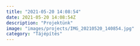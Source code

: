 ```yaml
---
title: "2021-05-20 14:08:54"
date: 2021-05-20 14:08:54Z
description: "Projektünk"
image: "images/projects/IMG_20210520_140854.jpg"
category: "Tájépítés"
---
```

